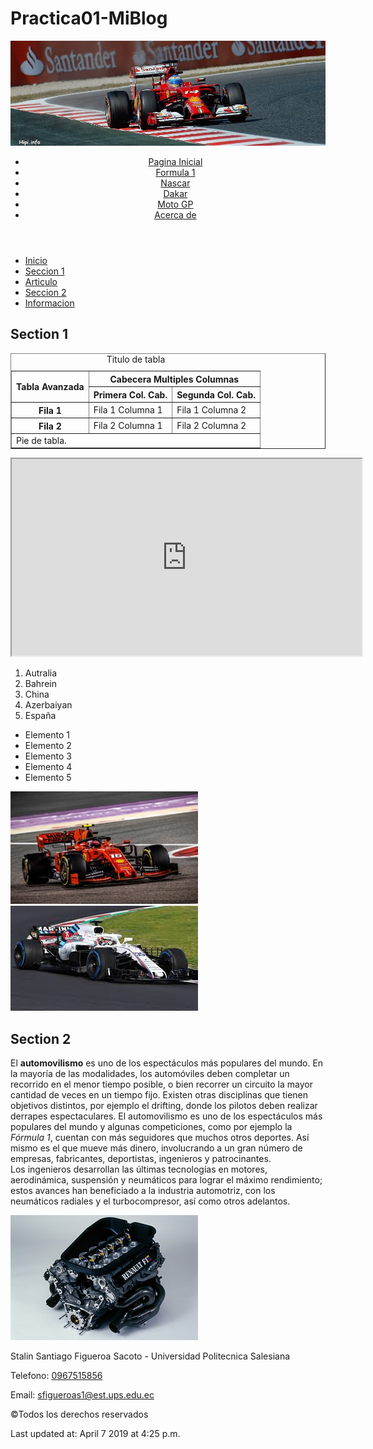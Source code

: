 # Practica01-MiBlog
<!DOCTYPE html>
<html>
    <head>
        <meta charset="utf-8" />
        <meta name="viewport" content="width=device-width, initial-scale=1" />
        <meta name="keywords" content="automovilismo, formula 1, nascar, dakar" />
        <title>GX Motor</title>
    </head>
    <body>
        <header id="header">
            <a href="index.html"><img src="images/header.jpg" alt="GX Motor"></a>
            <nav>
                <ul>
                    <li><a href="index.html">Pagina Inicial</a></li>
                    <li><a href="formula1.html">Formula 1</a></li>
                    <li><a href="nascar.html">Nascar</a></li>
                    <li><a href="dakar.html">Dakar</a></li>
                    <li><a href="motogp.html">Moto GP</a></li>
                    <li><a href="acercade.html">Acerca de</a></li>           
                </ul>
            </nav>
        </header>
        <nav>
            <ul>
                <li><a href="index.html#header">Inicio</a></li>
                <li><a href="index.html#section1">Seccion 1</a></li>
                <li><a href="index.html#article">Articulo</a></li>
                <li><a href="index.html#section2">Seccion 2</a></li>
                <li><a href="index.html#footer">Informacion</a></li>       
            </ul>
        </nav>
        <section id="section1">   
            <h1>Section 1</h1>
            <article id="article">
                <table border="1">
                    <caption>Titulo de tabla</caption>
                    <tr>
                        <th rowspan="2">Tabla Avanzada</th>
                        <th colspan="2">Cabecera Multiples Columnas</th>
                    </tr>
                    <tr>
                        <th>Primera Col. Cab.</th>
                        <th>Segunda Col. Cab.</th>
                    </tr>
                    <tr>
                        <th>Fila 1</th>
                        <td>Fila 1 Columna 1</td>
                        <td>Fila 1 Columna 2</td>
                    </tr>
                    <tr>
                        <th>Fila 2</th>
                        <td>Fila 2 Columna 1</td>
                        <td>Fila 2 Columna 2</td>
                    </tr>
                    <tr>
                        <td colspan="3">Pie de tabla.</td>
                    </tr>
                </table>
                <iframe width="560" height="315" src="https://www.youtube.com/embed/0VjWY--QdMA" allow="accelerometer; autoplay; encrypted-media; gyroscope; picture-in-picture" allowfullscreen></iframe>
                <!--Lista ordenada-->
                <ol>
                    <li value="1">Autralia</li>
                    <li>Bahrein</li>
                    <li>China</li>
                    <li>Azerbaiyan</li>
                    <li>España</li>             
                </ol>
                <!--Lista desordenada-->
                <ul>
                    <li>Elemento 1 </li>
                    <li>Elemento 2 </li>
	                <li>Elemento 3 </li>
                    <li>Elemento 4 </li>
                    <li>Elemento 5 </li>
                </ul>
            </article>
            <aside>
                <img src="images/leclerc.jpg" alt="">
            </aside>            
            <aside>
                <img src="images/williams.jpg" alt="">
            </aside>   
        </section>        
        <section id="section2"> 
            <h1>Section 2</h1>
            <p>El <strong>automovilismo</strong> es uno de los espectáculos más populares del mundo. En la mayoría de las modalidades, los automóviles deben completar un recorrido en el menor tiempo posible, o bien recorrer un circuito la mayor cantidad de veces en un tiempo fijo. Existen otras disciplinas que tienen objetivos distintos, por ejemplo el drifting, donde los pilotos deben realizar derrapes espectaculares. El automovilismo es uno de los espectáculos más populares del mundo y algunas competiciones, como por ejemplo la <em>Fórmula 1</em>, cuentan con más seguidores que muchos otros deportes. Así mismo es el que mueve más dinero, involucrando a un gran número de empresas, fabricantes, deportistas, ingenieros y patrocinantes.<br />
            Los ingenieros desarrollan las últimas tecnologías en motores, aerodinámica, suspensión y neumáticos para lograr el máximo rendimiento; estos avances han beneficiado a la industria automotriz, con los neumáticos radiales y el turbocompresor, así como otros adelantos.</p>
            <aside>
                <img src="images/motor.jpg" alt="">
            </aside>
        </section>       
        <footer id="footer">
            <p>Stalin Santiago Figueroa Sacoto - Universidad Politecnica Salesiana</p>
            <p>Telefono: <a href="tel:+593967515856">0967515856</a></p>
            <p>Email: <a href="mailto:sfigueroas1@est.ups.edu.ec">sfigueroas1@est.ups.edu.ec</a></p>
            <p>&copy;Todos los derechos reservados</p>
            <p>Last updated at: <time datetime="2019-04-07T16:25">April 7 2019 at 4:25 p.m.</time></p>
        </footer>        
    </body>    
</html>
